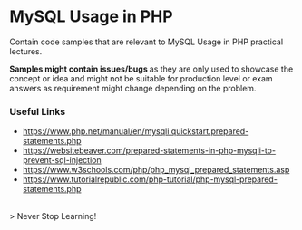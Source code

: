 # MySQL Usage in PHP
Contain code samples that are relevant to MySQL Usage in PHP practical lectures.

<b>Samples might contain issues/bugs </b> as they are only used to showcase the concept or idea and might not be suitable for production level or exam answers as requirement might change depending on the problem.

### Useful Links
- https://www.php.net/manual/en/mysqli.quickstart.prepared-statements.php
- https://websitebeaver.com/prepared-statements-in-php-mysqli-to-prevent-sql-injection
- https://www.w3schools.com/php/php_mysql_prepared_statements.asp
- https://www.tutorialrepublic.com/php-tutorial/php-mysql-prepared-statements.php

<br>
> Never Stop Learning!
